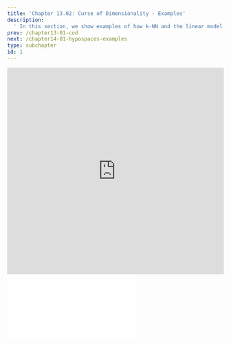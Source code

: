 ```yaml
---
title: 'Chapter 13.02: Curse of Dimensionality - Examples'
description:
  ' In this section, we show examples of how k-NN and the linear model suffer from the the curse of dimensionality. '
prev: /chapter13-01-cod
next: /chapter14-01-hypospaces-examples
type: subchapter
id: 1
---
```



<!-- Hier jetzt die neuen Links einpflegen -->


<exercise id="1" title="Video Lecture">
<iframe width="100%" height="480" src="https://www.youtube.com/embed/6xKwcos63jo" frameborder="0" allow="accelerometer; autoplay; encrypted-media; gyroscope; picture-in-picture" allowfullscreen></iframe>
</exercise>

<exercise id="2" title="Slides">
<object data="pdfs/13/slides-cod-examples.pdf" type="application/pdf" style="width:100%;height:480px">
    <embed src="pdfs/13/slides-cod-examples.pdf" type="application/pdf" />
</object>
</exercise>


